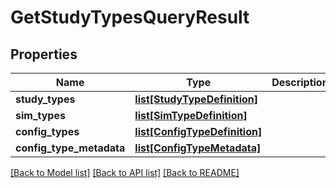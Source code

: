 # GetStudyTypesQueryResult

## Properties
Name | Type | Description | Notes
------------ | ------------- | ------------- | -------------
**study_types** | [**list[StudyTypeDefinition]**](StudyTypeDefinition.md) |  | [optional] 
**sim_types** | [**list[SimTypeDefinition]**](SimTypeDefinition.md) |  | [optional] 
**config_types** | [**list[ConfigTypeDefinition]**](ConfigTypeDefinition.md) |  | [optional] 
**config_type_metadata** | [**list[ConfigTypeMetadata]**](ConfigTypeMetadata.md) |  | [optional] 

[[Back to Model list]](../README.md#documentation-for-models) [[Back to API list]](../README.md#documentation-for-api-endpoints) [[Back to README]](../README.md)


